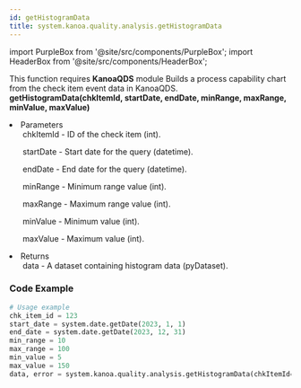 ```yaml
---
id: getHistogramData
title: system.kanoa.quality.analysis.getHistogramData
---
```


import PurpleBox from '@site/src/components/PurpleBox';
import HeaderBox from '@site/src/components/HeaderBox';

<PurpleBox>This function requires <b>KanoaQDS</b> module</PurpleBox>
<HeaderBox header="Description">Builds a process capability chart from the check item event data in KanoaQDS.</HeaderBox>
<HeaderBox header="Syntax">
    <b>getHistogramData(chkItemId, startDate, endDate, minRange, maxRange, minValue, maxValue)</b>
    <li> Parameters <br />
        <ul>chkItemId - ID of the check item (int).</ul>
        <ul>startDate - Start date for the query (datetime).</ul>
        <ul>endDate - End date for the query (datetime).</ul>
        <ul>minRange - Minimum range value (int).</ul>
        <ul>maxRange - Maximum range value (int).</ul>
        <ul>minValue - Minimum value (int).</ul>
        <ul>maxValue - Maximum value (int).</ul>
    </li>
    <li> Returns <br />
        <ul>data - A dataset containing histogram data (pyDataset).</ul>
    </li>
</HeaderBox>

### Code Example
```python
# Usage example
chk_item_id = 123
start_date = system.date.getDate(2023, 1, 1)
end_date = system.date.getDate(2023, 12, 31)
min_range = 10
max_range = 100
min_value = 5
max_value = 150
data, error = system.kanoa.quality.analysis.getHistogramData(chkItemId=chk_item_id, startDate=start_date, endDate=end_date, minRange=min_range, maxRange=max_range, minValue=min_value, maxValue=max_value)
